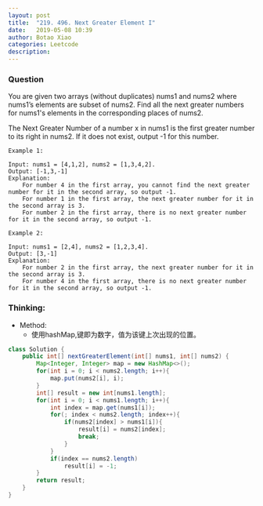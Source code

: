 ```yaml
---
layout: post
title:  "219. 496. Next Greater Element I"
date:   2019-05-08 10:39
author: Botao Xiao
categories: Leetcode
description:
---
```

### Question
 You are given two arrays (without duplicates) nums1 and nums2 where nums1’s elements are subset of nums2. Find all the next greater numbers for nums1's elements in the corresponding places of nums2.

The Next Greater Number of a number x in nums1 is the first greater number to its right in nums2. If it does not exist, output -1 for this number. 

```
Example 1:

Input: nums1 = [4,1,2], nums2 = [1,3,4,2].
Output: [-1,3,-1]
Explanation:
    For number 4 in the first array, you cannot find the next greater number for it in the second array, so output -1.
    For number 1 in the first array, the next greater number for it in the second array is 3.
    For number 2 in the first array, there is no next greater number for it in the second array, so output -1.

Example 2:

Input: nums1 = [2,4], nums2 = [1,2,3,4].
Output: [3,-1]
Explanation:
    For number 2 in the first array, the next greater number for it in the second array is 3.
    For number 4 in the first array, there is no next greater number for it in the second array, so output -1.
```

### Thinking:
* Method:
	* 使用hashMap,键即为数字，值为该键上次出现的位置。

```Java
class Solution {
    public int[] nextGreaterElement(int[] nums1, int[] nums2) {
        Map<Integer, Integer> map = new HashMap<>();
        for(int i = 0; i < nums2.length; i++){
            map.put(nums2[i], i);
        }
        int[] result = new int[nums1.length];
        for(int i = 0; i < nums1.length; i++){
            int index = map.get(nums1[i]);
            for(; index < nums2.length; index++){
                if(nums2[index] > nums1[i]){
                    result[i] = nums2[index];
                    break;
                }
            }
            if(index == nums2.length)
                result[i] = -1;
        }
        return result;
    }
}
```